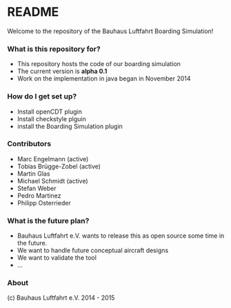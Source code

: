 # README #

Welcome to the repository of the Bauhaus Luftfahrt Boarding Simulation! 

### What is this repository for? ###

* This repository hosts the code of our boarding simulation
* The current version is **alpha 0.1**
* Work on the implementation in java began in November 2014

### How do I get set up? ###

* Install openCDT plugin 
* Install checkstyle plguin
* install the Boarding Simulation plugin 


### Contributors ###

* Marc Engelmann (active)
* Tobias Brügge-Zobel (active)
* Martin Glas
* Michael Schmidt (active)
* Stefan Weber
* Pedro Martinez
* Philipp Osterrieder

### What is the future plan? ###

* Bauhaus Luftfahrt e.V. wants to release this as open source some time in the future.
* We want to handle future conceptual aircraft designs
* We want to validate the tool 
* ...

### About ###

(c) Bauhaus Luftfahrt e.V. 2014 - 2015
